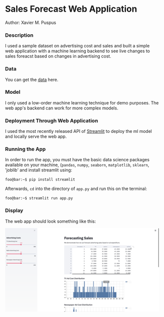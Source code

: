 # Sales Forecast Web Application
Author: Xavier M. Puspus


### Description
I used a sample dataset on advertising cost and sales and built a simple web application with a machine learning backend to see live changes to sales foreacst based on changes in advertising cost.

### Data

You can get the [data](https://www.kaggle.com/fayomi/advertising) here.
 
### Model

I only used a low-order machine learning technique for demo purposes. The web app's backend can work for more complex models.

### Deployment Through Web Application

I used the most recently released API of [Streamlit](https://streamlit.io) to deploy the ml model and locally serve the web app.

### Running the App

In order to run the app, you must have the basic data science packages available on your machine, (`pandas`, `numpy`, `seaborn`, `matplotlib`, `sklearn`, 'joblib' and install streamlit using:

```console
foo@bar:~$ pip install streamlit
```
Afterwards, `cd` into the directory of `app.py` and run this on the terminal:

```console
foo@bar:~$ streamlit run app.py
```

### Display

The web app should look something like this:

![Sample image of the sales forecasting model web application.](sales_forecast_webapp_image.png) 


